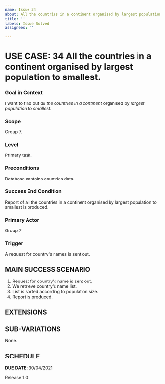 ```yaml
---
name: Issue 34
about: All the countries in a continent organised by largest population to smallest.
title: ''
labels: Issue Solved
assignees: ''

---
```


# USE CASE: 34 All the countries in a continent organised by largest population to smallest.

### Goal in Context

I want to find out *all the countries in a continent* organised by *largest population to smallest.*

### Scope

Group 7.

### Level

Primary task.

### Preconditions

Database contains countries data.

### Success End Condition

Report of all the countries in a continent organised by largest population to smallest is produced.

### Primary Actor

Group 7

### Trigger

A request for country's names is sent out.

## MAIN SUCCESS SCENARIO

1. Request for country's name is sent out.
2. We retrieve country's name list.
3. List is sorted according to population size.
4. Report is produced.

## EXTENSIONS

## SUB-VARIATIONS

None.

## SCHEDULE

**DUE DATE**: 30/04/2021 

Release 1.0
